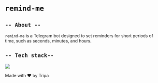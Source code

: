 # `remind-me`

## `-- About --`

`remind-me` is a Telegram bot designed to set reminders for short periods of time, such as seconds, minutes, and hours.

## `-- Tech stack-- `

[![](https://skillicons.dev/icons?i=go,mysql,redis)](https://skillicons.dev)

Made with ❤️ by Tripa
